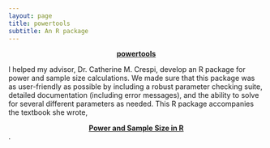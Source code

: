 ```yaml
---
layout: page
title: powertools
subtitle: An R package
---
```


<a href="https://cran.r-project.org/web/packages/powertools/index.html"><center><b>powertools</b></center></a>

I helped my advisor, Dr. Catherine M. Crespi, develop an R package for power and sample size calculations. We made sure that this package was as user-friendly as possible by including a robust parameter checking suite, detailed documentation (including error messages), and the ability to solve for several different parameters as needed. This R package accompanies the textbook she wrote, <a href="https://www.routledge.com/Power-and-Sample-Size-in-R/Crespi/p/book/9781138591622?srsltid=AfmBOorog9XXacgx78jtLMM81SXF9g1v1YkP0d2XH2y0l7-3v_GgSNrZ"><center><b>Power and Sample Size in R</b></center></a>.
